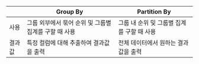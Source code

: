 |        | Group By                                              | Partition By                               |
| ------ | ----------------------------------------------------- | ------------------------------------------ |
| 사용   | 그룹 외부에서 묶어 순위 및 그룹별 집계를 구할 때 사용 | 그룹 내 순위 및 그룹별 집계를 구할 때 사용 |
| 결과값 | 특정 컬럼에 대해 추출하여 결과값을 출력               | 전체 데이터에서 원하는 결과값을 출력       |

